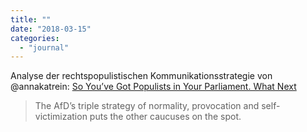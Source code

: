 ```yaml
---
title: ""
date: "2018-03-15"
categories: 
  - "journal"
---
```


Analyse der rechtspopulistischen Kommunikationsstrategie von @annakatrein: [So You’ve Got Populists in Your Parliament. What Next](https://www.nytimes.com/2018/03/14/opinion/populist-germany-afd-europe.html)

> The AfD’s triple strategy of normality, provocation and self-victimization puts the other caucuses on the spot.

​
